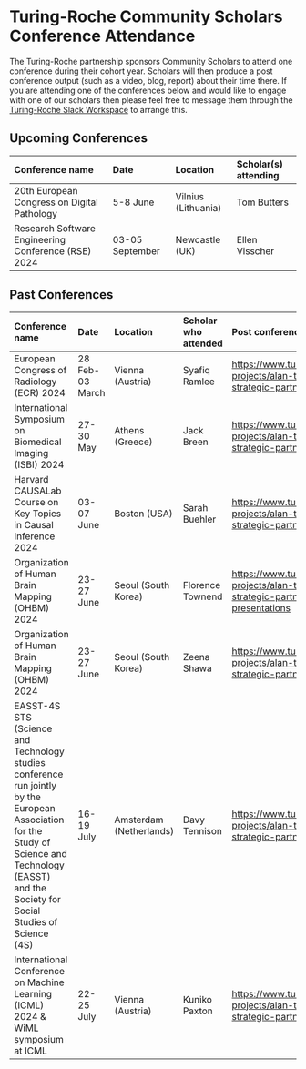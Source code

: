# Turing-Roche Community Scholars Conference Attendance 

The Turing-Roche partnership sponsors Community Scholars to attend one conference during their cohort year. Scholars will then produce a post conference output (such as a video, blog, report) about their time there. If you are attending one of the conferences below and would like to engage with one of our scholars then please feel free to message them through the [Turing-Roche Slack Workspace](https://docs.google.com/forms/d/e/1FAIpQLSep6mcxlA-QouGk1HLuonmnn-Ml6aEyhClbYOSPW4UEr6OALA/viewform) to arrange this. 


## Upcoming Conferences

| Conference name| Date | Location | Scholar(s) attending |
|:-----|:--------|:-----------|:-----------|
| 20th European Congress on Digital Pathology | 5-8 June | Vilnius (Lithuania) | Tom Butters 
| Research Software Engineering Conference (RSE) 2024 | 03-05 September  | Newcastle (UK) | Ellen Visscher |



## Past Conferences
| Conference name| Date | Location | Scholar who attended | Post conference output
|:-----|:----------|:-----------|:-----------|:-----------|
| European Congress of Radiology (ECR) 2024 | 28 Feb-03 March | Vienna (Austria) | Syafiq Ramlee | https://www.turing.ac.uk/research/research-projects/alan-turing-institute-roche-strategic-partnership/ECR-2024
| International Symposium on Biomedical Imaging (ISBI) 2024 | 27-30 May  | Athens (Greece) | Jack Breen | https://www.turing.ac.uk/research/research-projects/alan-turing-institute-roche-strategic-partnership/ISBI-2024
| Harvard CAUSALab Course on Key Topics in Causal Inference 2024 | 03-07 June  | Boston (USA) | Sarah Buehler | https://www.turing.ac.uk/research/research-projects/alan-turing-institute-roche-strategic-partnership/CAUSALab
| Organization of Human Brain Mapping (OHBM) 2024 | 23-27 June  | Seoul (South Korea) | Florence Townend | https://www.turing.ac.uk/research/research-projects/alan-turing-institute-roche-strategic-partnership/a-guide-to-poster-presentations
| Organization of Human Brain Mapping (OHBM) 2024 | 23-27 June  | Seoul (South Korea) | Zeena Shawa | https://www.turing.ac.uk/research/research-projects/alan-turing-institute-roche-strategic-partnership/OHBM-2024 |
| EASST-4S STS (Science and Technology studies conference run jointly by the European Association for the Study of Science and Technology (EASST) and the Society for Social Studies of Science (4S) | 16-19 July | Amsterdam (Netherlands) | Davy Tennison | https://www.turing.ac.uk/research/research-projects/alan-turing-institute-roche-strategic-partnership/EASST-4S-STS
| International Conference on Machine Learning (ICML) 2024 & WiML symposium at ICML | 22-25 July  | Vienna (Austria) | Kuniko Paxton | https://www.turing.ac.uk/research/research-projects/alan-turing-institute-roche-strategic-partnership/ICML2024 |

